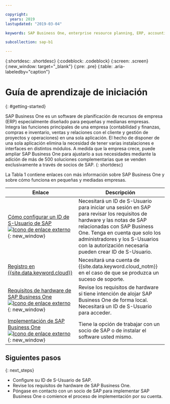 ```yaml
---

copyright:
  years: 2019
lastupdated: "2019-03-04"

keywords: SAP Business One, enterprise resource planning, ERP, accounting and financials, purchasing and inventory, sales and customer relationships, project management and operations

subcollection: sap-b1

---
```


{:shortdesc: .shortdesc}
{:codeblock: .codeblock}
{:screen: .screen}
{:new_window: target="_blank"}
{:pre: .pre}
{:table: .aria-labeledby="caption"}

# Guía de aprendizaje de iniciación
{: #getting-started}

SAP Business One es un software de planificación de recursos de empresa (ERP) especialmente diseñado para pequeñas y medianas empresas. Integra las funciones principales de una empresa (contabilidad y finanzas, compras e inventario, ventas y relaciones con el cliente y gestión de proyectos y operaciones) en una sola aplicación. El hecho de disponer de una sola aplicación elimina la necesidad de tener varias instalaciones e interfaces en distintos módulos. A medida que la empresa crece, puede ampliar SAP Business One para ajustarlo a sus necesidades mediante la adición de más de 500 soluciones complementarias que se venden exclusivamente a través de socios de SAP.
{: shortdesc}

La Tabla 1 contiene enlaces con más información sobre SAP Business One y sobre cómo funciona en pequeñas y mediadas empresas.

| Enlace | Descripción |
| --- | --- |
| [Cómo configurar un ID de S-Usuario de SAP ![Icono de enlace externo](../../icons/launch-glyph.svg "Icono de enlace externo")](https://www.youtube.com/watch?v=4wICiRTP8u0/){: new_window} | Necesitará un ID de S-Usuario para iniciar una sesión en SAP para revisar los requisitos de hardware y las notas de SAP relacionadas con SAP Business One. Tenga en cuenta que solo los administradores y los S-Usuarios con la autorización necesaria pueden crear ID de S-Usuario. |
| [Registro en {{site.data.keyword.cloud}}](/docs/account?topic=account-signup#signing-up-for-ibm-cloud) | Necesitará una cuenta de {{site.data.keyword.cloud_notm}} en el caso de que se produzca un suceso de soporte. |
| [Requisitos de hardware de SAP Business One ![Icono de enlace externo](../../icons/launch-glyph.svg "Icono de enlace externo")](https://help.sap.com/http.svc/rc/011000358700000244612011e/9.3/en-US/B1_Hardware_Requirements_Guide.pdf){: new_window} | Revise los requisitos de hardware si tiene intención de alojar SAP Business One de forma local. Necesitará un ID de S-Usuario para acceder. |
| [Implementación de SAP Business One ![Icono de enlace externo](../../icons/launch-glyph.svg "Icono de enlace externo")](https://www.sap.com/products/business-one/implementation.html){: new_window} | Tiene la opción de trabajar con un socio de SAP o de instalar el software usted mismo. |

## Siguientes pasos
{: next_steps}

* Configure su ID de S-Usuario de SAP.
* Revise los requisitos de hardware de SAP Business One.
* Póngase en contacto con un socio de SAP para implementar SAP Business One o comience el proceso de implementación por su cuenta.

